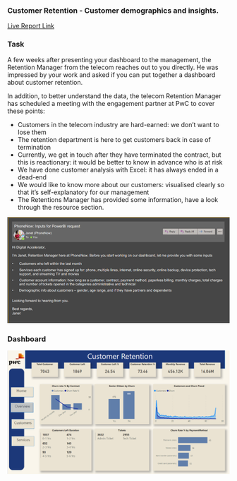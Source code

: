 ###  Customer Retention - Customer demographics and insights.

[Live Report Link](https://www.novypro.com/project/pwc-phonenow-customer-retention)
      
### Task 

A few weeks after presenting your dashboard to the management, the Retention Manager from the telecom reaches out to you directly. He was impressed by your work and asked if you can put together a dashboard about customer retention.

In addition, to better understand the data, the telecom Retention Manager has scheduled a meeting with the engagement partner at PwC to cover these points:

- Customers in the telecom industry are hard-earned: we don’t want to lose them
- The retention department is here to get customers back in case of termination 
- Currently, we get in touch after they have terminated the contract, but this is reactionary: it would be better to know in advance who is at risk 
- We  have done customer analysis with Excel: it has always ended in a dead-end
- We would like to know more about our customers: visualised clearly so that it’s self-explanatory for our management
- The Retentions Manager has provided some information, have a look through the resource section.

![Task .png](https://github.com/Sivasundar3/Forage-pwc-virtual-internship/blob/main/2.%20Customer%20Retention/Phonenow%20Inputs.png)

### Dashboard 

![customer retention.png](https://github.com/Sivasundar3/Forage-pwc-virtual-internship/blob/main/2.%20Customer%20Retention/Pwc%20Customer%20Retention.png)
